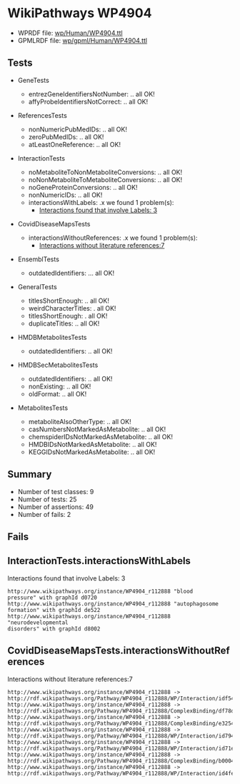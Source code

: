 # WikiPathways WP4904

* WPRDF file: [wp/Human/WP4904.ttl](../wp/Human/WP4904.ttl)
* GPMLRDF file: [wp/gpml/Human/WP4904.ttl](../wp/gpml/Human/WP4904.ttl)

## Tests

* GeneTests
    * entrezGeneIdentifiersNotNumber: .. all OK!
    * affyProbeIdentifiersNotCorrect: .. all OK!

* ReferencesTests
    * nonNumericPubMedIDs: .. all OK!
    * zeroPubMedIDs: .. all OK!
    * atLeastOneReference: .. all OK!

* InteractionTests
    * noMetaboliteToNonMetaboliteConversions: .. all OK!
    * noNonMetaboliteToMetaboliteConversions: .. all OK!
    * noGeneProteinConversions: .. all OK!
    * nonNumericIDs: .. all OK!
    * interactionsWithLabels: .x we found 1 problem(s):
        * [Interactions found that involve Labels: 3](#630d267a)

* CovidDiseaseMapsTests
    * interactionsWithoutReferences: .x we found 1 problem(s):
        * [Interactions without literature references:7](#aee88f59)

* EnsemblTests
    * outdatedIdentifiers: ... all OK!

* GeneralTests
    * titlesShortEnough: .. all OK!
    * weirdCharacterTitles: . all OK!
    * titlesShortEnough: . all OK!
    * duplicateTitles: .. all OK!

* HMDBMetabolitesTests
    * outdatedIdentifiers: .. all OK!

* HMDBSecMetabolitesTests
    * outdatedIdentifiers: .. all OK!
    * nonExisting: .. all OK!
    * oldFormat: .. all OK!

* MetabolitesTests
    * metaboliteAlsoOtherType: .. all OK!
    * casNumbersNotMarkedAsMetabolite: .. all OK!
    * chemspiderIDsNotMarkedAsMetabolite: .. all OK!
    * HMDBIDsNotMarkedAsMetabolite: .. all OK!
    * KEGGIDsNotMarkedAsMetabolite: .. all OK!

## Summary

* Number of test classes: 9
* Number of tests: 25
* Number of assertions: 49
* Number of fails: 2

## Fails

<a name="630d267a" />

## InteractionTests.interactionsWithLabels

Interactions found that involve Labels: 3
```
http://www.wikipathways.org/instance/WP4904_r112888 "blood
pressure" with graphId d0720
http://www.wikipathways.org/instance/WP4904_r112888 "autophagosome
formation" with graphId de522
http://www.wikipathways.org/instance/WP4904_r112888 "neurodevelopmental
disorders" with graphId d8002

```
<a name="aee88f59" />

## CovidDiseaseMapsTests.interactionsWithoutReferences

Interactions without literature references:7
```
http://www.wikipathways.org/instance/WP4904_r112888 -> http://rdf.wikipathways.org/Pathway/WP4904_r112888/WP/Interaction/idf54d419
http://www.wikipathways.org/instance/WP4904_r112888 -> http://rdf.wikipathways.org/Pathway/WP4904_r112888/ComplexBinding/df78d
http://www.wikipathways.org/instance/WP4904_r112888 -> http://rdf.wikipathways.org/Pathway/WP4904_r112888/ComplexBinding/e3254
http://www.wikipathways.org/instance/WP4904_r112888 -> http://rdf.wikipathways.org/Pathway/WP4904_r112888/WP/Interaction/id7947a72f
http://www.wikipathways.org/instance/WP4904_r112888 -> http://rdf.wikipathways.org/Pathway/WP4904_r112888/WP/Interaction/id71ecd0f3
http://www.wikipathways.org/instance/WP4904_r112888 -> http://rdf.wikipathways.org/Pathway/WP4904_r112888/ComplexBinding/b0004
http://www.wikipathways.org/instance/WP4904_r112888 -> http://rdf.wikipathways.org/Pathway/WP4904_r112888/WP/Interaction/id4fe61d16

```
